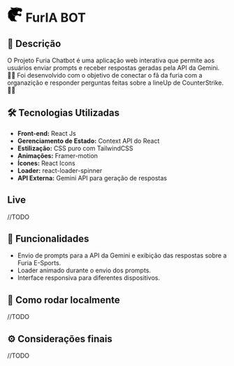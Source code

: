 # <img src="/src/assets/furia_icon.png" alt="Furia-ICON" width="35" height="35"/> FurIA BOT

## 📝 Descrição

O Projeto Furia Chatbot é uma aplicação web interativa que permite aos usuários enviar prompts e receber respostas geradas pela API da Gemini. 🚀‍🌐 Foi desenvolvido com o objetivo de conectar o fã da furia com a organazição e responder perguntas feitas sobre a lineUp de CounterStrike. 🧠‍💡

## 🛠️ Tecnologias Utilizadas

- **Front-end:** React Js
- **Gerenciamento de Estado:** Context API do React
- **Estilização:** CSS puro com TailwindCSS
- **Animações:** Framer-motion
- **Ícones:** React Icons
- **Loader:** react-loader-spinner
- **API Externa:** Gemini API para geração de respostas


## Live

//TODO

## 🎈 Funcionalidades

- Envio de prompts para a API da Gemini e exibição das respostas sobre a Furia E-Sports.
- Loader animado durante o envio dos prompts.
- Interface responsiva para diferentes dispositivos.

## 🤝 Como rodar localmente

//TODO

## ⚙ Considerações finais 

//TODO
